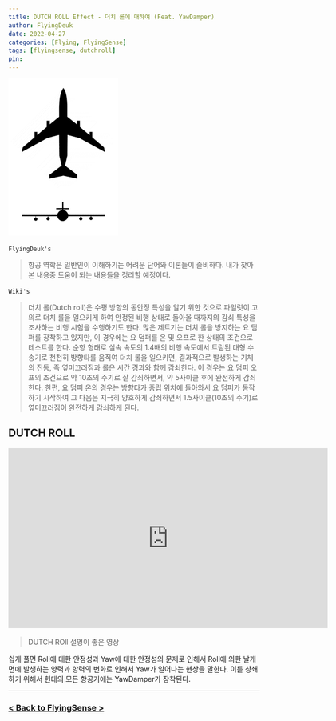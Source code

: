 ```yaml
---
title: DUTCH ROLL Effect - 더치 롤에 대하여 (Feat. YawDamper)
author: FlyingDeuk
date: 2022-04-27
categories: [Flying, FlyingSense]
tags: [flyingsense, dutchroll]
pin:
---
```


![dutch](/img/flying/sense/dutchroll.gif)

`FlyingDeuk's`
> 항공 역학은 일반인이 이해하기는 어려운 단어와 이론들이 즐비하다. 내가 찾아본 내용중 도움이 되는 내용들을 정리할 예정이다.

`Wiki's`
> 더치 롤(Dutch roll)은 수평 방향의 동안정 특성을 알기 위한 것으로 파일럿이 고의로 더치 롤을 일으키게 하여 안정된 비행 상태로 돌아올 때까지의 감쇠 특성을 조사하는 비행 시험을 수행하기도 한다. 많은 제트기는 더치 롤을 방지하는 요 덤퍼를 장착하고 있지만, 이 경우에는 요 덤퍼를 온 및 오프로 한 상태의 조건으로 테스트를 한다. 순항 형태로 실속 속도의 1.4배의 비행 속도에서 트림된 대형 수송기로 천천히 방향타를 움직여 더치 롤을 일으키면, 결과적으로 발생하는 기체의 진동, 즉 옆미끄러짐과 롤은 시간 경과와 함께 감쇠한다. 이 경우는 요 덤퍼 오프의 조건으로 약 10초의 주기로 잘 감쇠하면서, 약 5사이클 후에 완전하게 감쇠한다. 한편, 요 덤퍼 온의 경우는 방향타가 중립 위치에 돌아와서 요 덤퍼가 동작하기 시작하여 그 다음은 지극히 양호하게 감쇠하면서 1.5사이클(10초의 주기)로 옆미끄러짐이 완전하게 감쇠하게 된다.

## DUTCH ROLL

<iframe width="640" height="360" src="https://www.youtube.com/embed/9Gt-IcCBiQ4" title="YouTube video player" frameborder="0" allow="accelerometer; autoplay; clipboard-write; encrypted-media; gyroscope; picture-in-picture" allowfullscreen></iframe>

> DUTCH ROll 설명이 좋은 영상

쉽게 풀면 Roll에 대한 안정성과 Yaw에 대한 안정성의 문제로 인해서 Roll에 의한 날개면에 발생하는 양력과 항력의 변화로 인해서 Yaw가 일어나는 현상을 말한다. 이를 상쇄하기 위해서 현대의 모든 항공기에는 YawDamper가 장착된다.


--------

### [< Back to FlyingSense >](/categories/flyingsense/)
